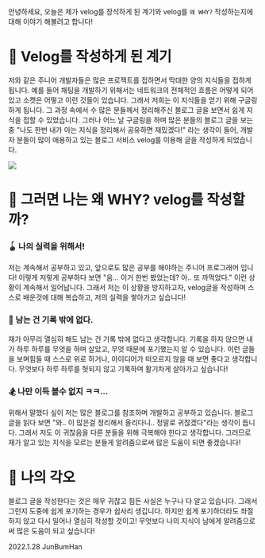 안녕하세요, 오늘은 제가 velog를 장석하게 된 계기와 velog를 `왜 WHY?` 작성하는지에 대해 이야기 해볼려고 합니다!

# 🔭 Velog를 작성하게  된 계기

저와 같은 주니어 개발자들은 많은 프로젝트를 접하면서 막대한 양의 지식들을 접하게 됩니다. 예를 들어 채팅을 개발하기 위해서는 네트워크의 전체적인 흐름은 어떻게 되어 있고 소켓은 어떻고 이런 것들이 있습니다. 그래서 저희는 이 지식들을 얻기 위해 구글링 하게 됩니다. 그 과정 속에서 수 많은 분들께서 정리해주신 블로그 글을 보면서 쉽게 지식을 접할 수 있었습니다. 그러나 어느 날 구글링을 하며 많은 분들의 블로그 글을 보는 중 "나도 한번 내가 아는 지식을 정리해서 공유하면 재밌겠다!" 라는 생각이 들어, 개발자 분들이 많이 애용하고 있는 블로그 서비스 velog를 이용해 글을 작성하게 되었습니다.

![](https://velog.velcdn.com/images/2hanjunbum6/post/b11653c9-ae9d-464e-a086-a120b8edd5fb/image.jpg)



# 🤔 그러면 나는 왜 WHY? velog를 작성할까?
###	🪀 나의 실력을 위해서!
저는 계속해서 공부하고 있고, 앞으로도 많은 공부를 해야하는 주니어 프로그래머 입니다! 이렇게 저렇게 공부하다 보면 "음... 이거 한번 봤었는데? 아.. 또 까먹었다." 이런 상황이 계속해서 일어납니다. 그래서 저는 이 상황을 방지하고자, velog글을 작성하며 스스로 배운것에 대해 복습하고, 저의 실력을 쌓아가고 싶습니다!

### 📜 남는 건 기록 밖에 없다.
재가 아무리 열심히 해도 남는 건 기록 밖에 없다고 생각합니다. 기록을 하지 않으면 내가 하루 하루를 무엇을 하며 살았고, 무엇 때문에 포기했는지 알 수 있습니다. 이런 글들을 보며힘들 때 스스로 위로 하거나, 아이디어가 떠오르지 않을 때 보면 좋다고 생각합니다. 무엇보다 하루 하루를 헛되지 않고 기록하며 활기차게 살아가고 싶습니다!

### 🏂 나만 이득 볼수 없지 ㅋㅋ...
위해서 말했다 싶이 저는 많은 블로그를 참조하며 개발하고 공부하고 있습니다. 블로그 글을 읽다 보면 "와.. 이 많은걸 정리해서 올리다니.. 정말로 귀찮겠다"라는 생각이 듭니다. 그래서 저도 이 귀찮음을 다른 분들을 위해 극복해야 한다고 생각합니다. 그러므로 재가 알고 있는 지식을 모르는 분들게 알려줌으로써 많은 도움이 되면 좋겠습니다!

# 😤 나의 각오
블로그 글을 작성한다는 것은 매우 귀찮고 힘든 사실은 누구나 다 알고 있습니다. 그래서 그런지 도중에 쉽게 포기하는 경우가 쉽사리 생깁니다. 하지만 쉽게 포기하더라도 좌절하지 않고 다시 일어나 열심히 작성할 것이고! 무엇보다 나의 지식이 남에게 알려줌으로써 많은 도움이 되고 싶습니다!

2022.1.28 JunBumHan